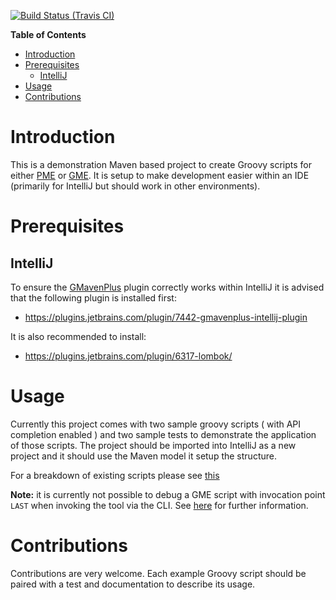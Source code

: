 
[![Build Status (Travis CI)](https://travis-ci.org/project-ncl/manipulator-groovy-examples.svg?branch=master)](https://travis-ci.org/project-ncl/manipulator-groovy-examples.svg?branch=master)


<!-- markdown-toc start - Don't edit this section. Run M-x markdown-toc-refresh-toc -->
**Table of Contents**

- [Introduction](#introduction)
- [Prerequisites](#prerequisites)
    - [IntelliJ](#intellij)
- [Usage](#usage)
- [Contributions](#contributions)

<!-- markdown-toc end -->


Introduction
============

This is a demonstration Maven based project to create Groovy scripts for either
[PME](https://github.com/release-engineering/pom-manipulation-ext) or [GME](https://github.com/project-ncl/gradle-manipulator).
It is setup to make development easier within an IDE (primarily for IntelliJ but should work in other environments).

Prerequisites
=============

IntelliJ
--------

To ensure the [GMavenPlus](https://github.com/groovy/GMavenPlus/) plugin correctly works within
IntelliJ it is advised that the following plugin is installed first:

* https://plugins.jetbrains.com/plugin/7442-gmavenplus-intellij-plugin

It is also recommended to install:

* https://plugins.jetbrains.com/plugin/6317-lombok/

Usage
=====

Currently this project comes with two sample groovy scripts ( with API completion enabled ) and two
sample tests to demonstrate the application of those scripts. The project should be imported into IntelliJ
as a new project and it should use the Maven model it setup the structure.


For a breakdown of existing scripts please see [this](https://github.com/project-ncl/manipulator-groovy-examples/blob/master/SCRIPT_INDEX.md)

**Note:** it is currently not possible to debug a GME script with invocation point `LAST` when invoking the tool via the CLI. See [here](https://project-ncl.github.io/gradle-manipulator/guide/groovy.html#developing-groovy-scripts) for further information.

Contributions
=============

Contributions are very welcome. Each example Groovy script should be paired with a test and documentation to describe its usage.
